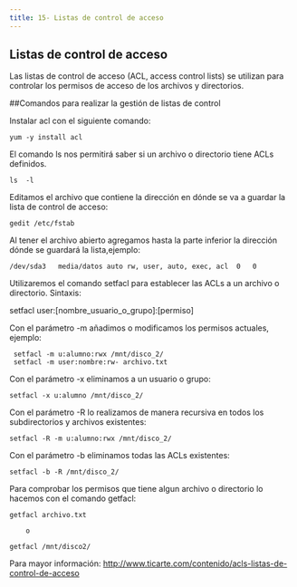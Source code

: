 ```yaml
---
title: 15- Listas de control de acceso 
---
```

## Listas de control de acceso

Las listas de control de acceso (ACL, access control lists) se utilizan para controlar los permisos de acceso de los archivos y directorios. 

##Comandos para realizar la gestión de listas de control 


Instalar acl con el siguiente comando: 
```
yum -y install acl
```

El comando ls nos permitirá saber si un archivo o directorio tiene ACLs definidos. 
```
ls  -l 
```

Editamos el archivo que contiene la dirección en dónde se va a guardar la lista de control de acceso: 
```
gedit /etc/fstab
```

Al tener el archivo abierto agregamos hasta la parte inferior la dirección dónde se guardará la lista,ejemplo: 
```
/dev/sda3	media/datos auto rw, user, auto, exec, acl 	0	0
```


Utilizaremos el comando setfacl para establecer las ACLs a un archivo o directorio. Sintaxis: 

setfacl user:[nombre_usuario_o_grupo]:[permiso]

Con el parámetro -m añadimos o modificamos los permisos actuales, ejemplo:
``` 
 setfacl -m u:alumno:rwx /mnt/disco_2/
 setfacl -m user:nombre:rw- archivo.txt

```

Con el parámetro -x eliminamos a un usuario o grupo:
```
setfacl -x u:alumno /mnt/disco_2/
```

Con el parámetro -R lo realizamos de manera recursiva en todos los subdirectorios y archivos existentes:
```
setfacl -R -m u:alumno:rwx /mnt/disco_2/
```

Con el parámetro -b eliminamos todas las ACLs existentes:
```
setfacl -b -R /mnt/disco_2/
```

Para comprobar los permisos que tiene algun archivo o directorio lo hacemos con el comando getfacl: 
```
getfacl archivo.txt

	o

getfacl /mnt/disco2/
```



Para mayor información: <a href='http://www.ticarte.com/contenido/acls-listas-de-control-de-acceso' target='_blank' rel='nofollow'>http://www.ticarte.com/contenido/acls-listas-de-control-de-acceso</a>



